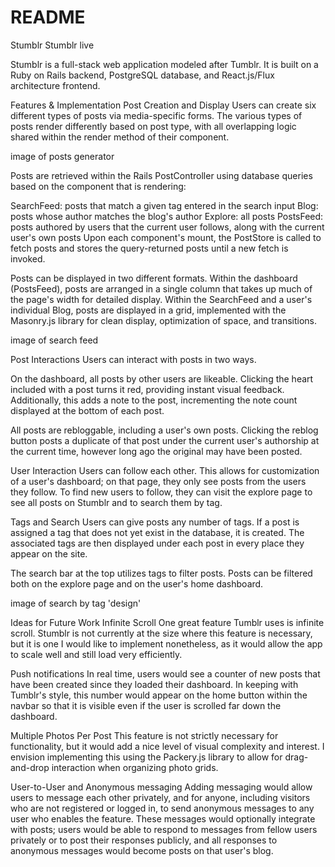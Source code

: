 # README
Stumblr
Stumblr live

Stumblr is a full-stack web application modeled after Tumblr. It is built on a Ruby on Rails backend, PostgreSQL database, and React.js/Flux architecture frontend.

Features & Implementation
Post Creation and Display
Users can create six different types of posts via media-specific forms. The various types of posts render differently based on post type, with all overlapping logic shared within the render method of their component.

image of posts generator

Posts are retrieved within the Rails PostController using database queries based on the component that is rendering:

SearchFeed: posts that match a given tag entered in the search input
Blog: posts whose author matches the blog's author
Explore: all posts
PostsFeed: posts authored by users that the current user follows, along with the current user's own posts
Upon each component's mount, the PostStore is called to fetch posts and stores the query-returned posts until a new fetch is invoked.

Posts can be displayed in two different formats. Within the dashboard (PostsFeed), posts are arranged in a single column that takes up much of the page's width for detailed display. Within the SearchFeed and a user's individual Blog, posts are displayed in a grid, implemented with the Masonry.js library for clean display, optimization of space, and transitions.

image of search feed

Post Interactions
Users can interact with posts in two ways.

On the dashboard, all posts by other users are likeable. Clicking the heart included with a post turns it red, providing instant visual feedback. Additionally, this adds a note to the post, incrementing the note count displayed at the bottom of each post.

All posts are rebloggable, including a user's own posts. Clicking the reblog button posts a duplicate of that post under the current user's authorship at the current time, however long ago the original may have been posted.

User Interaction
Users can follow each other. This allows for customization of a user's dashboard; on that page, they only see posts from the users they follow. To find new users to follow, they can visit the explore page to see all posts on Stumblr and to search them by tag.

Tags and Search
Users can give posts any number of tags. If a post is assigned a tag that does not yet exist in the database, it is created. The associated tags are then displayed under each post in every place they appear on the site.

The search bar at the top utilizes tags to filter posts. Posts can be filtered both on the explore page and on the user's home dashboard.

image of search by tag 'design'

Ideas for Future Work
Infinite Scroll
One great feature Tumblr uses is infinite scroll. Stumblr is not currently at the size where this feature is necessary, but it is one I would like to implement nonetheless, as it would allow the app to scale well and still load very efficiently.

Push notifications
In real time, users would see a counter of new posts that have been created since they loaded their dashboard. In keeping with Tumblr's style, this number would appear on the home button within the navbar so that it is visible even if the user is scrolled far down the dashboard.

Multiple Photos Per Post
This feature is not strictly necessary for functionality, but it would add a nice level of visual complexity and interest. I envision implementing this using the Packery.js library to allow for drag-and-drop interaction when organizing photo grids.

User-to-User and Anonymous messaging
Adding messaging would allow users to message each other privately, and for anyone, including visitors who are not registered or logged in, to send anonymous messages to any user who enables the feature. These messages would optionally integrate with posts; users would be able to respond to messages from fellow users privately or to post their responses publicly, and all responses to anonymous messages would become posts on that user's blog.
